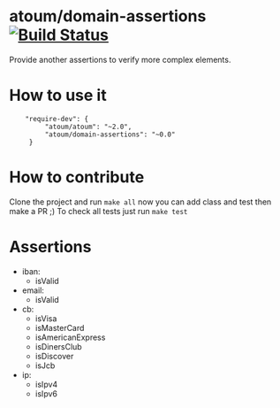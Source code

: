 atoum/domain-assertions [![Build Status](https://travis-ci.org/vonglasow/domain-assertions.svg?branch=master)](https://travis-ci.org/vonglasow/domain-assertions)
=======

Provide another assertions to verify more complex elements.

How to use it
=======

```
    "require-dev": {
         "atoum/atoum": "~2.0",
         "atoum/domain-assertions": "~0.0"
     }
```

How to contribute
======

Clone the project and run `make all` now you can add class and test then make a PR ;)
To check all tests just run `make test`

Assertions
=======

- iban:
    * isValid
- email:
    * isValid
- cb:
    * isVisa
    * isMasterCard
    * isAmericanExpress
    * isDinersClub
    * isDiscover
    * isJcb
- ip:
    * isIpv4
    * isIpv6

